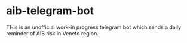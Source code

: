 # aib-telegram-bot
THis is an unofficial work-in progress telegram bot which sends a daily reminder of AIB risk in Veneto region.